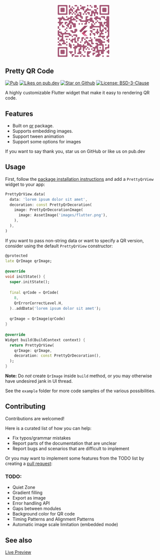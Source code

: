 <p align="center">
  <img src="https://raw.githubusercontent.com/promops/flutter_pretty_qr/master/resources/qr-code.png" width="33%" /> 
</p>

## Pretty QR Code

<p align="left">
  <a href="https://pub.dev/packages/pretty_qr_code"><img src="https://img.shields.io/pub/v/pretty_qr_code.svg" alt="Pub"></a>
  <a href="https://pub.dev/packages/pretty_qr_code/score"><img src="https://img.shields.io/pub/likes/pretty_qr_code?logo=dart" alt="Likes on pub.dev"></a>
  <a href="https://github.com/promops/flutter_pretty_qr"><img src="https://img.shields.io/github/stars/promops/flutter_pretty_qr.svg?style=flat&logo=github&colorB=deeppink&label=stars" alt="Star on Github"></a>
  <a href="https://opensource.org/licenses/BSD"><img src="https://img.shields.io/badge/license-BSD-purple.svg" alt="License: BSD-3-Clause"></a>
</p>

A highly customizable Flutter widget that make it easy to rendering QR code.

## Features

* Built on [qr](https://pub.dev/packages/qr) package.
* Supports embedding images.
* Support tween animation
* Support some options for images

If you want to say thank you, star us on GitHub or like us on pub.dev

## Usage

First, follow the [package installation instructions](https://pub.dev/packages/pretty_qr_code/install) and add a `PrettyQrView` widget to your app:

```dart
PrettyQrView.data(
  data: 'lorem ipsum dolor sit amet',
  decoration: const PrettyQrDecoration(
    image: PrettyQrDecorationImage(
      image: AssetImage('images/flutter.png'),
    ),
  ),
)
```

If you want to pass non-string data or want to specify a QR version, consider using the default `PrettyQrView` constructor:

```dart
@protected
late QrImage qrImage;

@override
void initState() {
  super.initState();

  final qrCode = QrCode(
    8,
    QrErrorCorrectLevel.H,
  )..addData('lorem ipsum dolor sit amet');

  qrImage = QrImage(qrCode)
}

@override
Widget build(BuildContext context) {
  return PrettyQrView(
    qrImage: qrImage,
    decoration: const PrettyQrDecoration(),
  );
}
```

**Note:** Do _not_ create `QrImage` inside `build` method, or you may otherwise have undesired jank in UI thread.

See the `example` folder for more code samples of the various possibilities.

## Contributing

Contributions are welcomed!

Here is a curated list of how you can help:

* Fix typos/grammar mistakes
* Report parts of the documentation that are unclear
* Report bugs and scenarios that are difficult to implement

Or you may want to implement some features from the TODO list by creating a [pull request](https://github.com/promops/flutter_pretty_qr/pulls):

### TODO: 

* Quiet Zone
* Gradient filling 
* Export as image
* Error handling API
* Gaps between modules
* Background color for QR code
* Timing Patterns and Alignment Patterns
* Automatic image scale limitation (embedded mode)

## See also

[Live Preview](https://promops.github.io/flutter_pretty_qr/)
